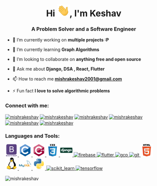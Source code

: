 <h1 align="center">Hi <img src="https://raw.githubusercontent.com/ABSphreak/ABSphreak/master/gifs/Hi.gif" width="40px" />, I'm Keshav</h1>
<h3 align="center">A Problem Solver and a Software Engineer </h3>


- 🔭 I’m currently working on **multiple projects :P**
- 🌱 I’m currently learning **Graph Algorithms**
- 👯 I’m looking to collaborate on **anything free and open source**

- 💬 Ask me about **Django, DSA , React, Flutter**

- 📫 How to reach me **mishrakeshav2001@gmail.com**

- ⚡ Fun fact **I love to solve algorithmic problems**

<h3 align="left">Connect with me:</h3>
<p align="left">
<a href="https://www.linkedin.com/in/keshav-mishra-912728173/" target="blank"><img align="center" src="https://cdn.jsdelivr.net/npm/simple-icons@3.0.1/icons/linkedin.svg" alt="mishrakeshav" height="30" width="40" /></a>
<a href="https://www.codechef.com/users/mishrakeshav" target="blank"><img align="center" src="https://cdn.jsdelivr.net/npm/simple-icons@3.1.0/icons/codechef.svg" alt="mishrakeshav" height="30" width="40" /></a>
<a href="https://www.hackerrank.com/mishrakeshav" target="blank"><img align="center" src="https://cdn.jsdelivr.net/npm/simple-icons@3.0.1/icons/hackerrank.svg" alt="mishrakeshav" height="30" width="40" /></a>
<a href="https://codeforces.com/profile/mishrakeshav" target="blank"><img align="center" src="https://cdn.jsdelivr.net/npm/simple-icons@3.0.1/icons/codeforces.svg" alt="mishrakeshav" height="30" width="40" /></a>
<a href="https://www.leetcode.com/mishrakeshav" target="blank"><img align="center" src="https://cdn.jsdelivr.net/npm/simple-icons@3.0.1/icons/leetcode.svg" alt="mishrakeshav" height="30" width="40" /></a>
 <a href="https://binarysearch.com/@/mishrakeshav" target="blank"><img align="center" src="https://cdn.jsdelivr.net/npm/simple-icons@3.0.1/icons/leetcode.svg" alt="mishrakeshav" height="30" width="40" /></a>
</p>


<h3 align="left">Languages and Tools:</h3>
<p align="left"> <a href="https://getbootstrap.com" target="_blank"> <img src="https://raw.githubusercontent.com/devicons/devicon/master/icons/bootstrap/bootstrap-plain-wordmark.svg" alt="bootstrap" width="40" height="40"/> </a> <a href="https://www.cprogramming.com/" target="_blank"> <img src="https://raw.githubusercontent.com/devicons/devicon/master/icons/c/c-original.svg" alt="c" width="40" height="40"/> </a> <a href="https://www.w3schools.com/cpp/" target="_blank"> <img src="https://raw.githubusercontent.com/devicons/devicon/master/icons/cplusplus/cplusplus-original.svg" alt="cplusplus" width="40" height="40"/> </a> <a href="https://www.w3schools.com/css/" target="_blank"> <img src="https://raw.githubusercontent.com/devicons/devicon/master/icons/css3/css3-original-wordmark.svg" alt="css3" width="40" height="40"/> </a> <a href="https://www.djangoproject.com/" target="_blank"> <img src="https://raw.githubusercontent.com/devicons/devicon/master/icons/django/django-original.svg" alt="django" width="40" height="40"/> </a> <a href="https://firebase.google.com/" target="_blank"> <img src="https://www.vectorlogo.zone/logos/firebase/firebase-icon.svg" alt="firebase" width="40" height="40"/> </a> <a href="https://flutter.dev" target="_blank"> <img src="https://www.vectorlogo.zone/logos/flutterio/flutterio-icon.svg" alt="flutter" width="40" height="40"/> </a> <a href="https://cloud.google.com" target="_blank"> <img src="https://www.vectorlogo.zone/logos/google_cloud/google_cloud-icon.svg" alt="gcp" width="40" height="40"/> </a> <a href="https://git-scm.com/" target="_blank"> <img src="https://www.vectorlogo.zone/logos/git-scm/git-scm-icon.svg" alt="git" width="40" height="40"/> </a> <a href="https://www.w3.org/html/" target="_blank"> <img src="https://raw.githubusercontent.com/devicons/devicon/master/icons/html5/html5-original-wordmark.svg" alt="html5" width="40" height="40"/> </a> <a href="https://www.linux.org/" target="_blank"> <img src="https://raw.githubusercontent.com/devicons/devicon/master/icons/linux/linux-original.svg" alt="linux" width="40" height="40"/> </a> <a href="https://www.mysql.com/" target="_blank"> <img src="https://raw.githubusercontent.com/devicons/devicon/master/icons/mysql/mysql-original-wordmark.svg" alt="mysql" width="40" height="40"/> </a> <a href="https://www.python.org" target="_blank"> <img src="https://raw.githubusercontent.com/devicons/devicon/master/icons/python/python-original.svg" alt="python" width="40" height="40"/> </a> <a href="https://scikit-learn.org/" target="_blank"> <img src="https://upload.wikimedia.org/wikipedia/commons/0/05/Scikit_learn_logo_small.svg" alt="scikit_learn" width="40" height="40"/> </a> <a href="https://www.tensorflow.org" target="_blank"> <img src="https://www.vectorlogo.zone/logos/tensorflow/tensorflow-icon.svg" alt="tensorflow" width="40" height="40"/> </a> </p>

<p><img align="center" src="https://github-readme-streak-stats.herokuapp.com/?user=mishrakeshav&" alt="mishrakeshav" /></p>
<p align="center">


